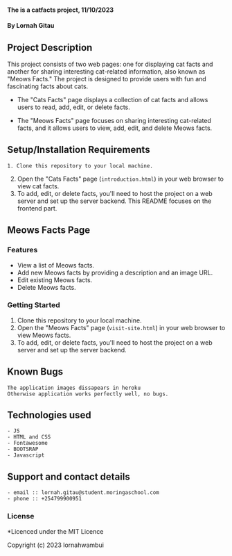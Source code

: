 #### The is a catfacts project, 11/10/2023
#### **By Lornah Gitau**
## Project Description
    
This project consists of two web pages: one for displaying cat facts and another for sharing interesting cat-related information, also known as "Meows Facts." The project is designed to provide users with fun and fascinating facts about cats.

- The "Cats Facts" page displays a collection of cat facts and allows users to read, add, edit, or delete facts.

- The "Meows Facts" page focuses on sharing interesting cat-related facts, and it allows users to view, add, edit, and delete Meows facts.
## Setup/Installation Requirements
    1. Clone this repository to your local machine.
2. Open the "Cats Facts" page (`introduction.html`) in your web browser to view cat facts.
3. To add, edit, or delete facts, you'll need to host the project on a web server and set up the server backend. This README focuses on the frontend part.

## Meows Facts Page

### Features

- View a list of Meows facts.
- Add new Meows facts by providing a description and an image URL.
- Edit existing Meows facts.
- Delete Meows facts.

### Getting Started

1. Clone this repository to your local machine.
2. Open the "Meows Facts" page (`visit-site.html`) in your web browser to view Meows facts.
3. To add, edit, or delete facts, you'll need to host the project on a web server and set up the server backend. 

 ## Known Bugs
    The application images dissapears in heroku
    Otherwise application works perfectly well, no bugs.

## Technologies used
    - JS
    - HTML and CSS
    - Fontawesome
    - BOOTSRAP
    - Javascript

## Support and contact details
    - email :: lornah.gitau@student.moringaschool.com
    - phone :: +254799900951

### License
*Licenced under the MIT Licence

Copyright (c) 2023 lornahwambui
